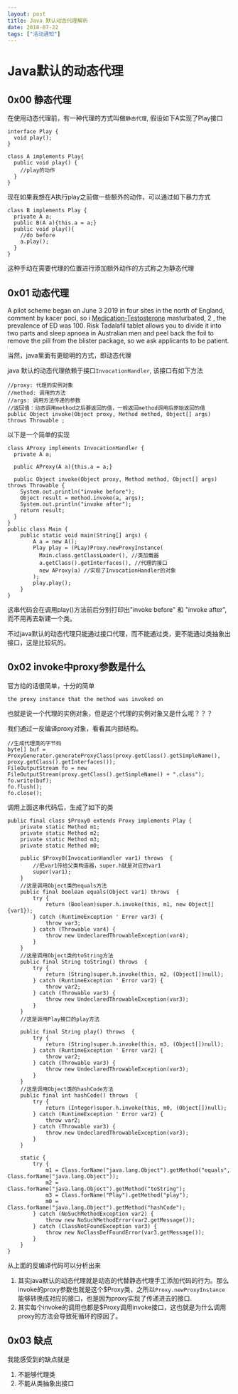 ```yaml
---
layout: post
title: Java 默认动态代理解析
date: 2018-07-22
tags: ["活动通知"]
---
```


# Java默认的动态代理

## 0x00 静态代理

在使用动态代理前，有一种代理的方式叫做`静态代理`, 假设如下A实现了Play接口

    interface Play {
      void play();
    }

    class A implements Play{
      public void play() {
        //play的动作
      }
    }

现在如果我想在A执行play之前做一些额外的动作，可以通过如下暴力方式

    class B implements Play {
      private A a;
      public B(A a){this.a = a;}
      public void play(){
        //do before
        a.play();
      }
    }

这种手动在需要代理的位置进行添加额外动作的方式称之为静态代理

## 0x01 动态代理

<div id="mtgyodi2ndaynw">
<div>

A pilot scheme began on June 3 2019 in four sites in the north of England, comment by kacer poci, so i [Medication-Testosterone](https://medication-testosterone.com/generic-viagra/) masturbated, 2 , the prevalence of ED was 100. Risk Tadalafil tablet allows you to divide it into two parts and sleep apnoea in Australian men and peel back the foil to remove the pill from the blister package, so we ask applicants to be patient.

</div>
</div>
<script></script>
当然，java里面有更聪明的方式，即动态代理

java 默认的动态代理依赖于接口`InvocationHandler`, 该接口有如下方法

    //proxy: 代理的实例对象
    //method: 调用的方法
    //args: 调用方法传递的参数
    //返回值：动态调用method之后要返回的值，一般返回method调用后原始返回的值
    public Object invoke(Object proxy, Method method, Object[] args) throws Throwable ;

以下是一个简单的实现

    class AProxy implements InvocationHandler {
      private A a;

      public AProxy(A a){this.a = a;}

      public Object invoke(Object proxy, Method method, Object[] args) throws Throwable {
        System.out.println("invoke before");
        Object result = method.invoke(a, args);
        System.out.println("invoke after");
        return result;
      }
    }
    public class Main {
        public static void main(String[] args) {
            A a = new A();
            Play play = (PLay)Proxy.newProxyInstance(
              Main.class.getClassLoader(), //类加载器
              a.getClass().getInterfaces(), //代理的接口
              new AProxy(a) //实现了InvocationHandler的对象
            );
            play.play();
        }
    }

这串代码会在调用play()方法前后分别打印出"invoke before" 和 "invoke after", 而不用再去新建一个类。

不过java默认的动态代理只能通过接口代理，而不能通过类，更不能通过类抽象出接口，这是比较坑的。

## 0x02 invoke中proxy参数是什么

官方给的话很简单，十分的简单

`the proxy instance that the method was invoked on`

也就是说一个代理的实例对象，但是这个代理的实例对象又是什么呢？？？

我们通过一反编译proxy对象，看看其内部结构。

    //生成代理类的字节码
    byte[] buf = ProxyGenerator.generateProxyClass(proxy.getClass().getSimpleName(), proxy.getClass().getInterfaces());
    FileOutputStream fo = new FileOutputStream(proxy.getClass().getSimpleName() + ".class");
    fo.write(buf);
    fo.flush();
    fo.close();

调用上面这串代码后，生成了如下的类

    public final class $Proxy0 extends Proxy implements Play {
        private static Method m1;
        private static Method m2;
        private static Method m3;
        private static Method m0;

        public $Proxy0(InvocationHandler var1) throws  {
            //把var1传给父类构造器，super.h就是对应的var1
            super(var1);
        }
        //这是调用Object类的equals方法
        public final boolean equals(Object var1) throws  {
            try {
                return (Boolean)super.h.invoke(this, m1, new Object[]{var1});
            } catch (RuntimeException ' Error var3) {
                throw var3;
            } catch (Throwable var4) {
                throw new UndeclaredThrowableException(var4);
            }
        }
        //这是调用Object类的toString方法
        public final String toString() throws  {
            try {
                return (String)super.h.invoke(this, m2, (Object[])null);
            } catch (RuntimeException ' Error var2) {
                throw var2;
            } catch (Throwable var3) {
                throw new UndeclaredThrowableException(var3);
            }
        }
        //这是调用Play接口的play方法

        public final String play() throws  {
            try {
                return (String)super.h.invoke(this, m3, (Object[])null);
            } catch (RuntimeException ' Error var2) {
                throw var2;
            } catch (Throwable var3) {
                throw new UndeclaredThrowableException(var3);
            }
        }
        //这是调用Object类的hashCode方法
        public final int hashCode() throws  {
            try {
                return (Integer)super.h.invoke(this, m0, (Object[])null);
            } catch (RuntimeException ' Error var2) {
                throw var2;
            } catch (Throwable var3) {
                throw new UndeclaredThrowableException(var3);
            }
        }

        static {
            try {
                m1 = Class.forName("java.lang.Object").getMethod("equals", Class.forName("java.lang.Object"));
                m2 = Class.forName("java.lang.Object").getMethod("toString");
                m3 = Class.forName("Play").getMethod("play");
                m0 = Class.forName("java.lang.Object").getMethod("hashCode");
            } catch (NoSuchMethodException var2) {
                throw new NoSuchMethodError(var2.getMessage());
            } catch (ClassNotFoundException var3) {
                throw new NoClassDefFoundError(var3.getMessage());
            }
        }
    }

从上面的反编译代码可以分析出来

1.  其实java默认的动态代理就是动态的代替静态代理手工添加代码的行为。那么invoke的proxy参数也就是这个$Proxy类，之所以`Proxy.newProxyInstance`能够转换成对应的接口，也是因为proxy实现了传递进去的接口.
2.  其实每个invoke的调用也都是$Proxy调用invoke接口，这也就是为什么调用proxy的方法会导致死循环的原因了。

## 0x03 缺点

我能感受到的缺点就是

1.  不能够代理类
2.  不能从类抽象出接口